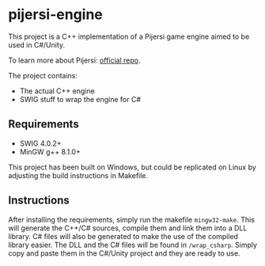 # pijersi-engine

This project is a C++ implementation of a Pijersi game engine aimed to be used in C#/Unity.

To learn more about Pijersi: [official repo](https://github.com/LucasBorboleta/pijersi).

The project contains: 
* The actual C++ engine
* SWIG stuff to wrap the engine for C# 

## Requirements

* SWIG 4.0.2+
* MinGW g++ 8.1.0+

This project has been built on Windows, but could be replicated on Linux by adjusting the build instructions in Makefile.

## Instructions

After installing the requirements, simply run the makefile ```mingw32-make```. This will generate the C++/C# sources, compile them and link them into a DLL library. C# files will also be generated to make the use of the compiled library easier.
The DLL and the C# files will be found in ```/wrap_csharp```. Simply copy and paste them in the C#/Unity project and they are ready to use.